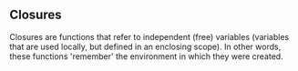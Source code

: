 ## Closures

Closures are functions that refer to independent (free) variables (variables that are used locally, but defined in an
enclosing scope). In other words, these functions 'remember' the environment in which they were created.
